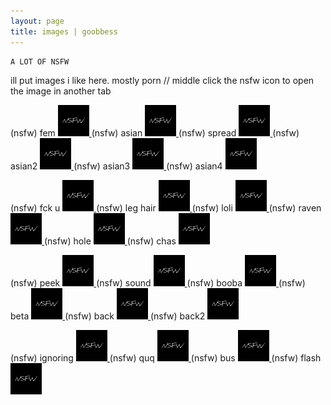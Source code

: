 ```yaml
---
layout: page
title: images | goobbess
---
```


```term
A LOT OF NSFW
```
ill put images i like here. mostly porn // middle click the nsfw icon to open the image in another tab

(nsfw) fem 
<a href="images/sauce or eh/fem.png">
<img src="images/nsfw.png" width="50px" height="50px">
</a>
(nsfw) asian 
<a href="images/puss.jpg">
<img src="images/nsfw.png" width="50px" height="50px">
</a> 
(nsfw) spread
<a href="images/pusssss.jpg">
<img src="images/nsfw.png" width="50px" height="50px">
</a>
(nsfw) asian2
<a href="images/sushi.jpg">
<img src="images/nsfw.png" width="50px" height="50px">
</a>
(nsfw) asian3
<a href="images/oomg.jpg">
<img src="images/nsfw.png" width="50px" height="50px">
</a>
(nsfw) asian4
<a href="images/omg.jpg">
<img src="images/nsfw.png" width="50px" height="50px">
</a>

(nsfw) fck u
<a href="images/flick.jpg">
<img src="images/nsfw.png" width="50px" height="50px">
</a>
(nsfw) leg hair
<a href="images/hair.jpg">
<img src="images/nsfw.png" width="50px" height="50px">
</a>
(nsfw) loli
<a href="images/galaxy.png">
<img src="images/nsfw.png" width="50px" height="50px">
</a>
(nsfw) raven
<a href="images/guh.jpg">
<img src="images/nsfw.png" width="50px" height="50px">
</a>
(nsfw) hole
<a href="images/pussssssss.jpg">
<img src="images/nsfw.png" width="50px" height="50px">
</a>
(nsfw) chas
<a href="images/chas.jpg">
<img src="images/nsfw.png" width="50px" height="50px">
</a>

(nsfw) peek
<a href="images/pusss.jpg">
<img src="images/nsfw.png" width="50px" height="50px">
</a>
(nsfw) sound
<a href="images/sound.jpg">
<img src="images/nsfw.png" width="50px" height="50px">
</a>
(nsfw) booba
<a href="images/big.png">
<img src="images/nsfw.png" width="50px" height="50px">
</a>
(nsfw) beta
<a href="images/beta.jpg">
<img src="images/nsfw.png" width="50px" height="50px">
</a>
(nsfw) back
<a href="images/back.jpg">
<img src="images/nsfw.png" width="50px" height="50px">
</a>
(nsfw) back2
<a href="images/back2.jpg">
<img src="images/nsfw.png" width="50px" height="50px">
</a>

(nsfw) ignoring
<a href="images/toe.jpg">
<img src="images/nsfw.png" width="50px" height="50px">
</a>
(nsfw) quq
<a href="images/quq.jpg">
<img src="images/nsfw.png" width="50px" height="50px">
</a>
(nsfw) bus
<a href="images/listen.jpg">
<img src="images/nsfw.png" width="50px" height="50px">
</a>
(nsfw) flash
<a href="images/flash.jpg">
<img src="images/nsfw.png" width="50px" height="50px">
</a>
